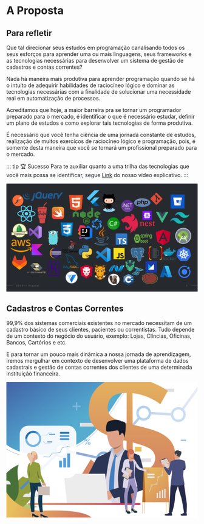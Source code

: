 
# A Proposta

## Para refletir

Que tal direcionar seus estudos em programação canalisando todos os seus esforços para aprender uma ou mais linguagens, seus frameworks e as tecnologias necessárias para desenvolver um sistema de gestão de cadastros e contas correntes?

Nada há maneira mais produtiva para aprender programação quando se há o intuíto de adequirir habilidades de raciocíneo lógico e dominar as tecnologias necessárias com a finalidade de solucionar uma necessidade real em automatização de processos.

Acreditamos que hoje, a maior barreira pra se tornar um programador preparado para o mercado, é identificar o que é necessário estudar, definir um plano de estudos e como explorar tais tecnologias de forma produtiva.

É necessário que você tenha ciência de uma jornada constante de estudos, realização de muitos exercícos de raciocíneo lógico e programação, pois, é somente desta maneira que você se tornará um profissional preparado para o mercado.

::: tip :trophy: Sucesso
Para te auxiliar quanto a uma trilha das tecnologias que você mais possa se identificar, segue [Link](https://www.youtube.com/watch?v=8q5YO9YUMz8&list=PL8NbPylKQ8Nnq2UIwYcJslDAbEUqOZx0P&index=5&t=1s) do nosso vídeo explicativo.
:::

![](../assets/img/aproposta-1.png)


## Cadastros e Contas Correntes

99,9% dos sistemas comerciais existentes no mercado necessitam de um cadastro básico de seus clientes, pacientes ou correntistas. Tudo depende de um contexto do negócio do usuário, exemplo: Lojas, Clíncias, Oficinas, Bancos, Cartórios e etc.

E para tornar um pouco mais dinâmica a nossa jornada de aprendizagem, iremos mergulhar em contexto de desenvolver uma plataforma de dados cadastrais e gestão de contas correntes dos clientes de uma determinada instituição financeira.

![](../assets/img/aproposta-2.jpg)
